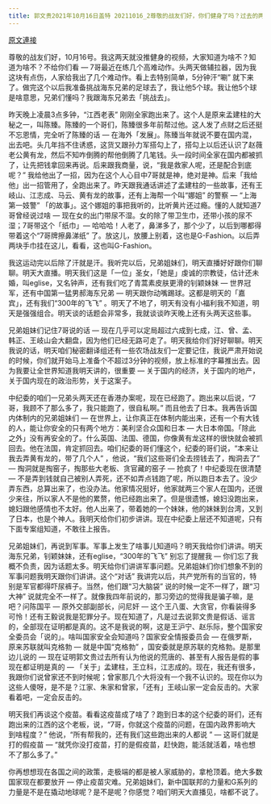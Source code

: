 ```yaml
---
title: 郭文贵2021年10月16日盖特 20211016_2尊敬的战友们好，你们健身了吗？过去的两天又发生了很多很多的大事情，有关话题，我在这里简单说一下，明天大直播中再详细向战友们报告！
---
```


[原文連接](https://gnews.org/ThreadView/53483125)

尊敬的战友们好，10月16号。我这两天就没推健身的视频，大家知道为啥不？知道为啥不？不给你们看 — 7哥最近在练几个高难动作。头两天做辅拉器，因为我这块有点伤，人家给我出了几个难动作。看上去特别简单，5分钟汗“唰” 就下来了。做完这个以后我准备挑战海东兄弟的足球去了，我让他5个球。我让他5个球是啥意思，兄弟们懂吗？我跟海东兄弟去「挑战去」。


昨天晚上凌晨3点多钟，“江西老表” 刚刚全家跑出来了。这个人是原来孟建柱的大秘之一，叫陈臻。陈臻的一个哥们，陈臻很多年前帮过他。这人发了点财之后还挺不忘恩情，完全听了陈臻的话 — 在海外「发展」。陈臻当年就说不要在国内混，出去吧。头几年挡不住诱惑，这货又跟孙力军搭勾上了，搭勾上以后还认识了赵薇老公黄有龙，然后不知咋倒腾的帮他倒腾了几笔钱。头一段时间全家在国内都被抓了，让先把钱拿回来再说。后来跟我商量，说，“我是救家人呢，还是配合到底呢？”  我给他出了一招，因为在这个人心目中7哥就是神，绝对是神。后来「我给他」出一招管用了，全跑出来了。昨天跟我通话讲述了孟建柱的一些故事，还有王岐山、江志成、马云、黄有龙的故事，还有上海帮一个叫“娜姐” 的警察 — “上海第一妓警” 「的故事」。这个娜姐的事把我听的，比听黄片还过瘾。懂的人就知道7哥曾经说过啥 — 现在女的出门带尿不湿。女的除了带卫生巾，还带小孩的尿不湿；7哥带这个「纸巾」— 哈哈哈！人老了，鼻涕多了，那个少了，以后到哪都得带着这个“7哥牌擦鼻涕纸” 了。放这儿，放腰上别着，这也是G-Fashion。以后弄两块手巾挂在这儿，看看，这也叫G-Fashion。


我这运动完以后除了汗就是汗。我听完以后，兄弟姐妹们，明天直播好好跟你们聊聊。明天大直播。明天我们这是「一位」圣女，「她是」虔诚的宗教徒，估计还未婚，叫eglise，又名钟声，还有我们吃了青蒿素皮肤更滑的钊颖妹妹 — 世界冠军，还有中国第一猛男郝海东兄弟 — 明天跟你动嘴踢球。这都是明天的「嘉宾」，还有我们“300年的飞飞” 。明天了不地了，明天有没有小福利我不知道，明天是强强组合。明天谈的话题会非常多，我就谈谈昨天晚上还有头两天这些事。


兄弟姐妹们记住7哥说的话 — 现在几乎可以定局超过六成到七成，江、曾、孟、韩正、王岐山会大翻盘，因为他们已经无路可走了。明天我给你们好好聊聊。明天我说的话，明天咱们秘密翻译组还有一些农场战友们一定要记住，我说严肃开始说的时候，你们就开始马上准备个不超过3分钟的视频，放上标准的字幕推出去。因为我要让全世界知道我明天讲的，很重要 — 关于国内的经济，关于国内的地产，关于国内现在的政治形势，关于这案子。


中纪委的咱们一兄弟头两天还在香港办案呢，现在已经跑了。跑出来以后说，“7哥，我顾不了那么多了，我只能跑了，很自私啊。”  而且他去了日本。我再告诉国内体制内的兄弟姐妹们 — 在世界上，让你真正在体制内能出来，还有一个有大钱的人，能让你安全的只有两个地方：美利坚合众国和日本 — 大日本帝国。「除此之外」没有再安全的了。什么英国、法国、德国，你像黄有龙这样的很快就会被抓回去。他在法国，肯定抓回去。咱们纪委的哥们懂这个，纪委的哥们说，“本来让我去弄黄有龙的，带了几个人” ，他说，“我们这些哥们全去捞钱去了，掏洞去了”  — 掏洞就是掏窑子，掏那些大老板、贪官藏的窑子 — 抢疯了！中纪委现在很清楚 — 不是弄到钱就自己被别人弄死，还不如弄点钱跑了呢，所以跑日本去了。没少弄东西，总算出来了，也没办法。他家情况挺好，他家就两三个家人在国内，还很少来往，所以家人不是他的累赘，他已经跑出来了。但是很遗憾，媳妇没跑出来，媳妇跟他感情也不太好。他人出来了，带着她的一个妹妹，他的妹妹到台湾，又到了日本，也是个神人。我明天给你们初步讲讲。现在中纪委上层还不知道呢，只有下面专案组知道，不敢往上报告。


兄弟姐妹们，再说到军事。军事上发生了啥事儿知道吗？明天我给你们讲讲。明天海东兄弟，钊颖妹妹，还有eglise，“300年的飞飞” 别忘了提醒我 — 你们忘了我概不负责，因为话题太多。明天给你们讲讲军事问题。兄弟姐妹们你们想象不到的军事问题我明天跟你们讲讲。这个“对话” 我讲完以后，共产党所有的当官的，特别是军官都得吓尿裤子。当然，他们跟“习大脑袋” 说的时候一定不一样了，跟“习大神” 说就完全不一样了。就像我四年前说的，那习旁边的觉得我是骗子嘛，是吧？问陈国平 — 原外交部副部长，问尼奸 — 这个王八蛋、大贪官，你看装得多可怜！还有王毅说我是犯罪分子。现在知道了，凡是过去说郭文贵是假话、谣言的，全部现在证明都是真的。这不是我说的啊，这是王沪宁、赵乐际，整个国家安全委员会「说的」。啥叫国家安全会知道吗？国家安全情报委员会 — 在俄罗斯，原来苏联就叫克格勃 — 就是中国“克格勃” ，国安委就是原苏联的克格勃。是那里边儿说的 — 现在证明郭文贵过去所有认为他说的荒唐的、甚至有人报告是假的事现在都证明是真的 — 「关于」孟建柱，王立科，江志成的。现在，我还有很多，我跟你们说曾家还不到时候呢；曾家那几个大将没有一个我不认识的。现在你以为这些人傻呀，是不是？江家、朱家和曾家，「还有」王岐山家一定会反击的。大家看着吧，一定会反击的。


明天我们再谈这个疫苗。看看这疫苗成了啥了？跑到日本的这个纪委的哥们，还有跑出来的江西的这个老板，说，“7哥，你就这个疫苗的问题，在国内政界影响大到啥程度？” 他说，“所有帮我的，还有我们这些跑出来的人都说 ”  — 这哥们就是打的假疫苗 — “就凭你没打疫苗，打的是假疫苗，赶快跑，能活就活着，啥也想不了那么多了。” 


你再想想现在各国之间的政策，走极端的都是被人家威胁的，拿枪顶着。绝大多数国家现在都要放开 — 停止疫苗灾难。兄弟姐妹们，新中国联邦的力量和G系列的力量是不是在撬动地球呢？是不是呢？你感觉？咱们明天大直播见，啥都不说了。
